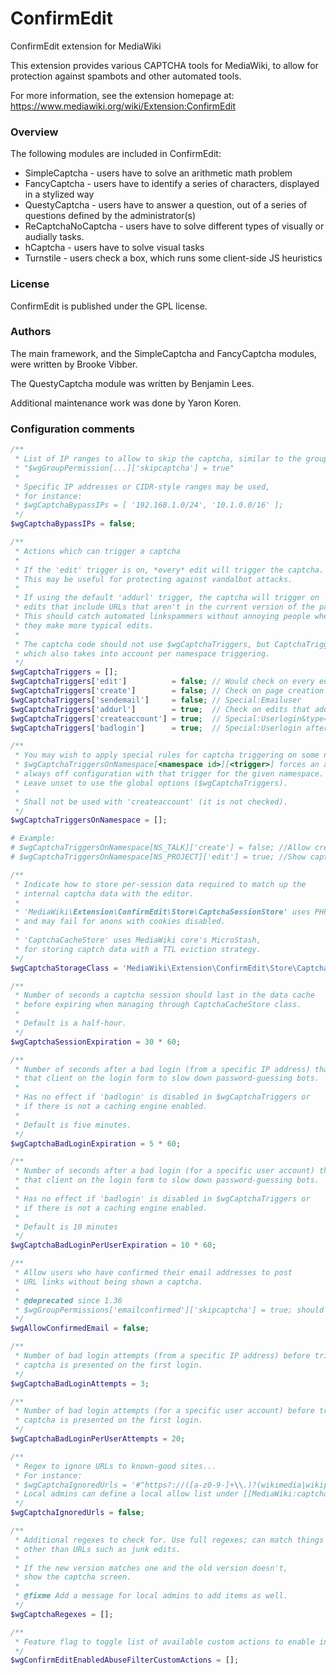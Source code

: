 ConfirmEdit
=========

ConfirmEdit extension for MediaWiki

This extension provides various CAPTCHA tools for MediaWiki, to allow
for protection against spambots and other automated tools.

For more information, see the extension homepage at:
https://www.mediawiki.org/wiki/Extension:ConfirmEdit

### Overview

The following modules are included in ConfirmEdit:

* SimpleCaptcha - users have to solve an arithmetic math problem
* FancyCaptcha - users have to identify a series of characters, displayed
in a stylized way
* QuestyCaptcha - users have to answer a question, out of a series of
questions defined by the administrator(s)
* ReCaptchaNoCaptcha - users have to solve different types of visually or
audially tasks.
* hCaptcha - users have to solve visual tasks
* Turnstile - users check a box, which runs some client-side JS
heuristics

### License

ConfirmEdit is published under the GPL license.

### Authors

The main framework, and the SimpleCaptcha and FancyCaptcha modules, were
written by Brooke Vibber.

The QuestyCaptcha module was written by Benjamin Lees.

Additional maintenance work was done by Yaron Koren.

### Configuration comments
```php
/**
 * List of IP ranges to allow to skip the captcha, similar to the group setting:
 * "$wgGroupPermission[...]['skipcaptcha'] = true"
 *
 * Specific IP addresses or CIDR-style ranges may be used,
 * for instance:
 * $wgCaptchaBypassIPs = [ '192.168.1.0/24', '10.1.0.0/16' ];
 */
$wgCaptchaBypassIPs = false;

/**
 * Actions which can trigger a captcha
 *
 * If the 'edit' trigger is on, *every* edit will trigger the captcha.
 * This may be useful for protecting against vandalbot attacks.
 *
 * If using the default 'addurl' trigger, the captcha will trigger on
 * edits that include URLs that aren't in the current version of the page.
 * This should catch automated linkspammers without annoying people when
 * they make more typical edits.
 *
 * The captcha code should not use $wgCaptchaTriggers, but CaptchaTriggers()
 * which also takes into account per namespace triggering.
 */
$wgCaptchaTriggers = [];
$wgCaptchaTriggers['edit']          = false; // Would check on every edit
$wgCaptchaTriggers['create']        = false; // Check on page creation.
$wgCaptchaTriggers['sendemail']     = false; // Special:Emailuser
$wgCaptchaTriggers['addurl']        = true;  // Check on edits that add URLs
$wgCaptchaTriggers['createaccount'] = true;  // Special:Userlogin&type=signup
$wgCaptchaTriggers['badlogin']      = true;  // Special:Userlogin after failure

/**
 * You may wish to apply special rules for captcha triggering on some namespaces.
 * $wgCaptchaTriggersOnNamespace[<namespace id>][<trigger>] forces an always on /
 * always off configuration with that trigger for the given namespace.
 * Leave unset to use the global options ($wgCaptchaTriggers).
 *
 * Shall not be used with 'createaccount' (it is not checked).
 */
$wgCaptchaTriggersOnNamespace = [];

# Example:
# $wgCaptchaTriggersOnNamespace[NS_TALK]['create'] = false; //Allow creation of talk pages without captchas.
# $wgCaptchaTriggersOnNamespace[NS_PROJECT]['edit'] = true; //Show captcha whenever editing Project pages.

/**
 * Indicate how to store per-session data required to match up the
 * internal captcha data with the editor.
 *
 * 'MediaWiki\Extension\ConfirmEdit\Store\CaptchaSessionStore' uses PHP's session storage, which is cookie-based
 * and may fail for anons with cookies disabled.
 *
 * 'CaptchaCacheStore' uses MediaWiki core's MicroStash,
 * for storing captch data with a TTL eviction strategy.
 */
$wgCaptchaStorageClass = 'MediaWiki\Extension\ConfirmEdit\Store\CaptchaSessionStore';

/**
 * Number of seconds a captcha session should last in the data cache
 * before expiring when managing through CaptchaCacheStore class.
 *
 * Default is a half-hour.
 */
$wgCaptchaSessionExpiration = 30 * 60;

/**
 * Number of seconds after a bad login (from a specific IP address) that a captcha will be shown to
 * that client on the login form to slow down password-guessing bots.
 *
 * Has no effect if 'badlogin' is disabled in $wgCaptchaTriggers or
 * if there is not a caching engine enabled.
 *
 * Default is five minutes.
 */
$wgCaptchaBadLoginExpiration = 5 * 60;

/**
 * Number of seconds after a bad login (for a specific user account) that a captcha will be shown to
 * that client on the login form to slow down password-guessing bots.
 *
 * Has no effect if 'badlogin' is disabled in $wgCaptchaTriggers or
 * if there is not a caching engine enabled.
 *
 * Default is 10 minutes
 */
$wgCaptchaBadLoginPerUserExpiration = 10 * 60;

/**
 * Allow users who have confirmed their email addresses to post
 * URL links without being shown a captcha.
 *
 * @deprecated since 1.36
 * $wgGroupPermissions['emailconfirmed']['skipcaptcha'] = true; should be used instead.
 */
$wgAllowConfirmedEmail = false;

/**
 * Number of bad login attempts (from a specific IP address) before triggering the captcha. 0 means the
 * captcha is presented on the first login.
 */
$wgCaptchaBadLoginAttempts = 3;

/**
 * Number of bad login attempts (for a specific user account) before triggering the captcha. 0 means the
 * captcha is presented on the first login.
 */
$wgCaptchaBadLoginPerUserAttempts = 20;

/**
 * Regex to ignore URLs to known-good sites...
 * For instance:
 * $wgCaptchaIgnoredUrls = '#^https?://([a-z0-9-]+\\.)?(wikimedia|wikipedia)\.org/#i';
 * Local admins can define a local allow list under [[MediaWiki:captcha-addurl-whitelist]]
 */
$wgCaptchaIgnoredUrls = false;

/**
 * Additional regexes to check for. Use full regexes; can match things
 * other than URLs such as junk edits.
 *
 * If the new version matches one and the old version doesn't,
 * show the captcha screen.
 *
 * @fixme Add a message for local admins to add items as well.
 */
$wgCaptchaRegexes = [];

/**
 * Feature flag to toggle list of available custom actions to enable in AbuseFilter. See AbuseFilterHooks::onAbuseFilterCustomActions
 */
$wgConfirmEditEnabledAbuseFilterCustomActions = [];
```
